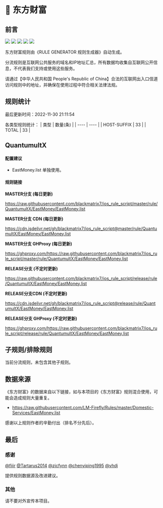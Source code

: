 # 🧸 东方财富

## 前言

![](https://shields.io/badge/-移除重复规则-ff69b4) ![](https://shields.io/badge/-DOMAIN与DOMAIN--SUFFIX合并-green) ![](https://shields.io/badge/-DOMAIN--SUFFIX间合并-critical) ![](https://shields.io/badge/-DOMAIN--SUFFIX与DOMAIN--KEYWORD合并-blue) ![](https://shields.io/badge/-IP--CIDR(6)合并-blueviolet) 

东方财富规则由《RULE GENERATOR 规则生成器》自动生成。

分流规则是互联网公共服务的域名和IP地址汇总，所有数据均收集自互联网公开信息，不代表我们支持或使用这些服务。

请通过【中华人民共和国 People's Republic of China】合法的互联网出入口信道访问规则中的地址，并确保在使用过程中符合相关法律法规。

## 规则统计

最后更新时间：2022-11-30 21:11:54

各类型规则统计：
| 类型 | 数量(条)  | 
| ---- | ----  |
| HOST-SUFFIX | 33  | 
| TOTAL | 33  | 


## QuantumultX 

#### 配置建议
- EastMoney.list 单独使用。

#### 规则链接
**MASTER分支 (每日更新)**

https://raw.githubusercontent.com/blackmatrix7/ios_rule_script/master/rule/QuantumultX/EastMoney/EastMoney.list

**MASTER分支 CDN (每日更新)**

https://cdn.jsdelivr.net/gh/blackmatrix7/ios_rule_script@master/rule/QuantumultX/EastMoney/EastMoney.list

**MASTER分支 GHProxy (每日更新)**

https://ghproxy.com/https://raw.githubusercontent.com/blackmatrix7/ios_rule_script/master/rule/QuantumultX/EastMoney/EastMoney.list

**RELEASE分支 (不定时更新)**

https://raw.githubusercontent.com/blackmatrix7/ios_rule_script/release/rule/QuantumultX/EastMoney/EastMoney.list

**RELEASE分支CDN (不定时更新)**

https://cdn.jsdelivr.net/gh/blackmatrix7/ios_rule_script@release/rule/QuantumultX/EastMoney/EastMoney.list

**RELEASE分支 GHProxy (不定时更新)**

https://ghproxy.com/https://raw.githubusercontent.com/blackmatrix7/ios_rule_script/release/rule/QuantumultX/EastMoney/EastMoney.list

## 子规则/排除规则


当前分流规则，未包含其他子规则。

## 数据来源

《东方财富》的数据来自以下链接，如与本项目的《东方财富》规则混合使用，可能会造成规则大量重复。

- https://raw.githubusercontent.com/LM-Firefly/Rules/master/Domestic-Services/EastMoney.list


感谢以上规则作者的辛勤付出（排名不分先后）。

## 最后

### 感谢

[@fiiir](https://github.com/fiiir) [@Tartarus2014](https://github.com/Tartarus2014) [@zjcfynn](https://github.com/zjcfynn) [@chenyiping1995](https://github.com/chenyiping1995) [@vhdj](https://github.com/vhdj)

提供规则数据源及改进建议。

### 其他

请不要对外宣传本项目。